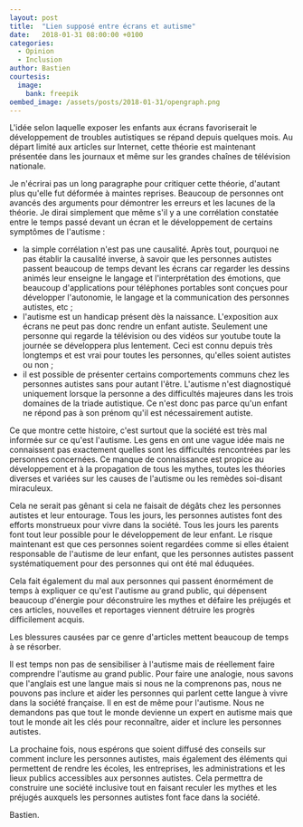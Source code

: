 ```yaml
---
layout: post
title:  "Lien supposé entre écrans et autisme"
date:   2018-01-31 08:00:00 +0100
categories:
  - Opinion
  - Inclusion
author: Bastien
courtesis:
  image:
    bank: freepik
oembed_image: /assets/posts/2018-01-31/opengraph.png
---
```


<amp-img class="center" width="400" height="200" src="{{ site.amp_img_cache_url }}/assets/posts/2018-01-31/opengraph.png" alt="Autisme et écrans"></amp-img>

L'idée selon laquelle exposer les enfants aux écrans favoriserait le développement de troubles autistiques se répand depuis quelques mois.
Au départ limité aux articles sur Internet, cette théorie est maintenant présentée dans les journaux et même sur les grandes chaînes de télévision nationale.


Je n'écrirai pas un long paragraphe pour critiquer cette théorie, d'autant plus qu'elle fut déformée à maintes reprises.
Beaucoup de personnes ont avancés des arguments pour démontrer les erreurs et les lacunes de la théorie.
Je dirai simplement que même s'il y a une corrélation constatée entre le temps passé devant un écran et le développement de certains symptômes de l'autisme&nbsp;:

  - la simple corrélation n'est pas une causalité. Après tout, pourquoi ne pas établir la causalité inverse, à savoir que les personnes autistes passent beaucoup de temps devant les écrans car regarder
les dessins animés leur enseigne le langage et l'interprétation des émotions, que beaucoup d'applications pour téléphones portables sont conçues pour développer l'autonomie, le langage et la communication des personnes autistes, etc&nbsp;;
  - l'autisme est un handicap présent dès la naissance. L'exposition aux écrans ne peut pas donc rendre un enfant autiste. Seulement une personne qui regarde la télévision ou des vidéos sur youtube toute la journée se développera plus lentement.
Ceci est connu depuis très longtemps et est vrai pour toutes les personnes, qu'elles soient autistes ou non&nbsp;;
  - il est possible de présenter certains comportements communs chez les personnes autistes sans pour autant l'être. L'autisme n'est diagnostiqué uniquement lorsque la personne a des difficultés majeures dans les trois domaines de la triade autistique.
Ce n'est donc pas parce qu'un enfant ne répond pas à son prénom qu'il est nécessairement autiste.


Ce que montre cette histoire, c'est surtout que la société est très mal informée sur ce qu'est l'autisme.
Les gens en ont une vague idée mais ne connaissent pas exactement quelles sont les difficultés rencontrées par les personnes concernées.
Ce manque de connaissance est propice au développement et à la propagation de tous les mythes, toutes les théories diverses et variées sur les causes de l'autisme ou les remèdes soi-disant miraculeux.

Cela ne serait pas gênant si cela ne faisait de dégâts chez les personnes autistes et leur entourage.
Tous les jours, les personnes autistes font des efforts monstrueux pour vivre dans la société. Tous les jours les parents font tout leur possible
pour le développement de leur enfant.
Le risque maintenant est que ces personnes soient regardées comme si elles étaient responsable de l'autisme de leur enfant, 
que les personnes autistes passent systématiquement pour des personnes qui ont été mal éduquées.

Cela fait également du mal aux personnes qui passent énormément de temps à expliquer ce qu'est l'autisme au grand public,
qui dépensent beaucoup d'énergie pour déconstruire les mythes et défaire les préjugés et ces articles, nouvelles et reportages
 viennent détruire les progrès difficilement acquis.

Les blessures causées par ce genre d'articles mettent beaucoup de temps à se résorber.

Il est temps non pas de sensibiliser à l'autisme mais de réellement faire comprendre l'autisme au grand public.
Pour faire une analogie, nous savons que l'anglais est une langue mais si nous ne la comprenons pas, nous ne pouvons pas inclure et aider les personnes qui parlent cette langue à vivre dans la société française.
Il en est de même pour l'autisme.
Nous ne demandons pas que tout le monde devienne un expert en autisme mais que tout le monde ait les clés pour reconnaître, aider et inclure les personnes autistes.


La prochaine fois, nous espérons que soient diffusé des conseils sur comment inclure les personnes autistes, 
mais également des éléments qui permettent de rendre les écoles, les entreprises, les administrations et les lieux publics accessibles aux personnes autistes.
Cela permettra de construire une société inclusive tout en faisant reculer les mythes et les préjugés auxquels les personnes autistes font face dans la société.

Bastien.

